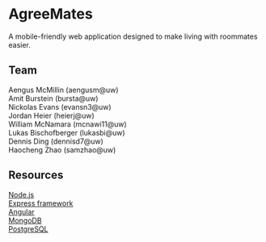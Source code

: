 # AgreeMates

A mobile-friendly web application designed to make living with roommates easier.

## Team
Aengus McMillin (aengusm@uw)  
Amit Burstein (bursta@uw)  
Nickolas Evans (evansn3@uw)  
Jordan Heier (heierj@uw)  
William McNamara (mcnawi11@uw)  
Lukas Bischofberger (lukasbi@uw)  
Dennis Ding (dennisd7@uw)  
Haocheng Zhao (samzhao@uw)

## Resources
[Node.js](http://nodejs.org/)  
[Express framework](http://expressjs.com/)  
[Angular](http://angularjs.org/)  
[MongoDB](https://www.mongodb.org/)  
[PostgreSQL](http://www.postgresql.org/)
